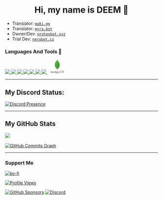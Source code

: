 <p align="center">
    <h1 align="center">Hi, my name is DEEM 👋</h1>
</p>

- Translator: [`maki.gg`](https://maki.gg)
- Translator: [`myra.bot`](https://myra.bot/)
- Owner/Dev: [`protexbot.xyz`](https://protexbot.xyz)
- Trial Dev: [`nerobot.cz`](https://nerobot.cz)

<h3>Languages And Tools 🚀</h3>

<p align="left"> 
    <a href="https://reactjs.org/" target="_blank"> <img src="https://img.icons8.com/color/48/000000/react-native.png"/> </a>
    <a href="https://developer.mozilla.org/en-US/docs/Web/JavaScript" target="_blank"> <img src="https://img.icons8.com/color/48/000000/javascript.png"/> </a> 
    <a href="https://www.w3.org/html/" target="_blank"> <img src="https://img.icons8.com/color/48/000000/html-5.png"/> </a> 
    <a href="https://www.w3schools.com/css/" target="_blank"> <img src="https://img.icons8.com/color/48/000000/css3.png"/> </a> 
    <a href="https://getbootstrap.com" target="_blank"> <img src="https://img.icons8.com/color/48/000000/bootstrap.png"/> </a> 
    <a href="https://www.python.org" target="_blank"> <img src="https://img.icons8.com/color/48/000000/python.png"/> </a> 
    <a style="padding-right:8px;" href="https://nodejs.org" target="_blank"> <img src="https://img.icons8.com/color/48/000000/nodejs.png"/> </a> 
    <a href="https://www.mongodb.com/" target="_blank"> <img src="https://raw.githubusercontent.com/devicons/devicon/master/icons/mongodb/mongodb-original-wordmark.svg" alt="mongodb" width="48" height="48"/> </a> 
</p>

___

## My Discord Status: 
 [![Discord Presence](https://lanyard.cnrad.dev/api/975898528859697182?theme=dark&animated=true&hideDiscrim=true&borderRadius=10px&idleMessage=Nothing+xd)](https://discord.com/users/975898528859697182)
___

## My GitHub Stats
<p>
<a href="http://www.github.com/DEEM-0001"><img src="https://github-readme-streak-stats.herokuapp.com/?user=DEEM-0001&stroke=3382ed&background=171717&ring=3382ed&fire=3382ed&currStreakNum=3382ed&currStreakLabel=3382ed&sideNums=3382ed&sideLabels=3382ed&dates=3382ed&hide_border=true" /></a>
</p>
<a href="http://www.github.com/DEEM-0001"><img src="https://activity-graph.herokuapp.com/graph?username=DEEM-0001&bg_color=171717&color=3382ed&line=ef4444&point=3382ed&area_color=171717&area=true&hide_border=true&custom_title=GitHub%20Commits%20Graph" alt="GitHub Commits Graph" /></a>

___

### Support Me
[![ko-fi](https://ko-fi.com/img/githubbutton_sm.svg)](https://ko-fi.com/B0B2CFA3W)

<a href="https://github.com/DEEM-0001">
  <p align="left">
    <img src="https://komarev.com/ghpvc/?username=DEEM-0001" alt="Profile Views">
  </p>
</a>

[![GitHub Sponsors](https://img.shields.io/github/sponsors/DEEM-0001?label=Sponsor&logo=GitHub%20Sponsors&style=flat-square)](https://github.com/sponsors/DEEM-0001)
[![Discord](https://img.shields.io/discord/979127858322624562?label=Discord&logo=DISCORD&style=flat-square)](https://discord.gg/EWzf9AgKy8)
